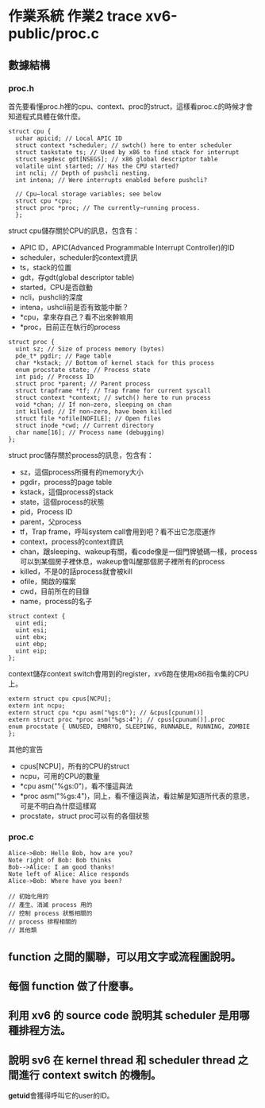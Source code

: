 作業系統 作業2 trace xv6-public/proc.c 
===

## 數據結構
### proc.h
首先要看懂proc.h裡的cpu、context、proc的struct，這樣看proc.c的時候才會知道程式具體在做什麼。
```c=2301
struct cpu {
  uchar apicid; // Local APIC ID
  struct context *scheduler; // swtch() here to enter scheduler
  struct taskstate ts; // Used by x86 to find stack for interrupt
  struct segdesc gdt[NSEGS]; // x86 global descriptor table
  volatile uint started; // Has the CPU started?
  int ncli; // Depth of pushcli nesting.
  int intena; // Were interrupts enabled before pushcli?

  // Cpu−local storage variables; see below
  struct cpu *cpu;
  struct proc *proc; // The currently−running process.
  };
```

struct cpu儲存關於CPU的訊息，包含有：
* APIC ID，APIC(Advanced Programmable Interrupt Controller)的ID
* scheduler，scheduler的context資訊
* ts，stack的位置
* gdt，存gdt(global descriptor table)
* started，CPU是否啟動
* ncli，pushcli的深度
* intena，ushcli前是否有致能中斷？
* *cpu，拿來存自己？看不出來幹嘛用
* *proc，目前正在執行的process

```c=2353
struct proc {
  uint sz; // Size of process memory (bytes)
  pde_t* pgdir; // Page table
  char *kstack; // Bottom of kernel stack for this process
  enum procstate state; // Process state
  int pid; // Process ID
  struct proc *parent; // Parent process
  struct trapframe *tf; // Trap frame for current syscall
  struct context *context; // swtch() here to run process
  void *chan; // If non−zero, sleeping on chan
  int killed; // If non−zero, have been killed
  struct file *ofile[NOFILE]; // Open files
  struct inode *cwd; // Current directory
  char name[16]; // Process name (debugging)
};
```

struct proc儲存關於process的訊息，包含有：
* sz，這個process所擁有的memory大小
* pgdir，process的page table
* kstack，這個process的stack
* state，這個process的狀態
* pid，Process ID
* parent，父process
* tf，Trap frame，呼叫system call會用到吧？看不出它怎麼運作
* context，process的context資訊
* chan，跟sleeping、wakeup有關，看code像是一個門牌號碼一樣，process可以到某個房子裡休息，wakeup會叫醒那個房子裡所有的process
* killed，不是0的話process就會被kill
* ofile，開啟的檔案
* cwd，目前所在的目錄
* name，process的名子

```c=2340
struct context {
  uint edi;
  uint esi;
  uint ebx;
  uint ebp;
  uint eip;
};
```
context儲存context switch會用到的register，xv6跑在使用x86指令集的CPU上。

```c=
extern struct cpu cpus[NCPU];
extern int ncpu;
extern struct cpu *cpu asm("%gs:0"); // &cpus[cpunum()]
extern struct proc *proc asm("%gs:4"); // cpus[cpunum()].proc
enum procstate { UNUSED, EMBRYO, SLEEPING, RUNNABLE, RUNNING, ZOMBIE };
```

其他的宣告
* cpus[NCPU]，所有的CPU的struct
* ncpu，可用的CPU的數量
* *cpu asm("%gs:0")，看不懂這與法
* *proc asm("%gs:4")，同上，看不懂這與法，看註解是知道所代表的意思，可是不明白為什麼這樣寫
* procstate，struct proc可以有的各個狀態

### proc.c




```sequence
Alice->Bob: Hello Bob, how are you?
Note right of Bob: Bob thinks
Bob-->Alice: I am good thanks!
Note left of Alice: Alice responds
Alice->Bob: Where have you been?
```

```c=
// 初始化用的
// 產生、消滅 process 用的
// 控制 process 狀態相關的
// process 排程相關的
// 其他類
```

## function 之間的關聯，可以用文字或流程圖說明。
## 每個 function 做了什麼事。
## 利用 xv6 的 source code 說明其 scheduler 是用哪種排程方法。
## 說明 sv6 在 kernel thread 和 scheduler thread 之間進行 context switch 的機制。


**getuid**會獲得呼叫它的user的ID。

